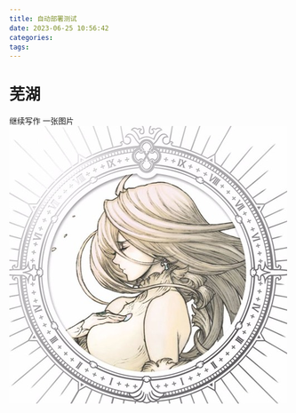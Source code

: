 ```yaml
---
title: 自动部署测试
date: 2023-06-25 10:56:42
categories:
tags:
---
```

# 芜湖

继续写作
一张图片
![这是一张图片](../images/artworks-000203903994-rqqrn7-t500x500.jpg)